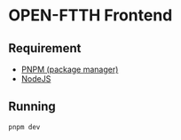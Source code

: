 # OPEN-FTTH Frontend

## Requirement

* [PNPM (package manager)](https://pnpm.js.org/)
* [NodeJS](https://nodejs.org/en/)

## Running

``` sh
pnpm dev
```
